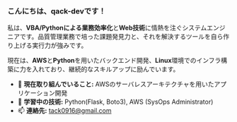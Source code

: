 <!--
**qack-dev/qack-dev** is a ✨ _special_ ✨ repository because its `README.md` (this file) appears on your GitHub profile.

Here are some ideas to get you started:

- 🔭 I’m currently working on ...
- 🌱 I’m currently learning ...
- 👯 I’m looking to collaborate on ...
- 🤔 I’m looking for help with ...
- 💬 Ask me about ...
- 📫 How to reach me: ...
- 😄 Pronouns: ...
- ⚡ Fun fact: ...
-->
### こんにちは、qack-devです！

私は、**VBA/Pythonによる業務効率化**と**Web技術**に情熱を注ぐシステムエンジニアです。品質管理業務で培った課題発見力と、それを解決するツールを自ら作り上げる実行力が強みです。

現在は、**AWS**と**Python**を用いたバックエンド開発、**Linux**環境でのインフラ構築に力を入れており、継続的なスキルアップに励んでいます。

- 🔭 **現在取り組んでいること:** AWSのサーバレスアーキテクチャを用いたアプリケーション開発
- 🌱 **学習中の技術:** Python(Flask, Boto3), AWS (SysOps Administrator)
- 📫 **連絡先:** [tack0916@gmail.com](mailto:tack0916@gmail.com)
